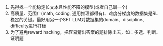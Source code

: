 1. 先得找一个能稳定长文本且性能不降的模型(或者自己训一个)
2. 高质量、范围广(math, coding, 通用推理都得有)、难度分梯度的数据集是RL稳定的关键。最好用另一个SFT LLM对数据集的domain、discipline、difficulty进行打标
3. 为了避免reward hacking，把容易猜出答案的题排除出去，如：多选、判断、证明题















